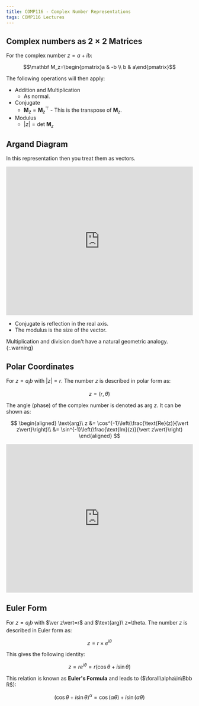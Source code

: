 ```yaml
---
title: COMP116 - Complex Number Representations
tags: COMP116 Lectures
---
```

## Complex numbers as $2\times 2$ Matrices
For the complex number $z=a+ib$:

$$\mathbf M_z=\begin{pmatrix}a & -b \\ b & a\end{pmatrix}$$

The following operations will then apply:

* Addition and Multiplication
	* As normal.
* Conjugate
	* $\mathbf M_{\bar z}=\mathbf M_z^\top$	- This is the transpose of $\mathbf M_z$.
* Modulus
	* $\vert z\vert=\text{det }\mathbf M_z$
	
## Argand Diagram
In this representation then you treat them as vectors.

<iframe src="https://www.desmos.com/calculator/klm4mfhgwc?embed" width="100%" height="400px" allowfullscreen frameborder="0"></iframe>

* Conjugate is reflection in the real axis.
* The modulus is the size of the vector.

Multiplication and division don't have a natural geometric analogy.
{:.warning}

## Polar Coordinates
For $z=a_ib$ with $\vert z\vert=r$. The number $z$ is described in polar form as:

$$z=(r,\theta)$$

The angle (phase) of the complex number is denoted as $\text{arg}\ z$. It can be shown as:

$$
\begin{aligned}
\text{arg}\ z &= \cos^{-1}\left(\frac{\text{Re}(z)}{\vert z\vert}\right)\\
&= \sin^{-1}\left(\frac{\text{Im}(z)}{\vert z\vert}\right)
\end{aligned}
$$

<iframe src="https://www.geogebra.org/calculator/psmrgt75?embed" width="100%" height="400px" allowfullscreen frameborder="0"></iframe>

## Euler Form
For $z=a_ib$ with $\ver z\vert=r$ and $\text{arg}\ z=\theta. The number $z$ is described in Euler form as:

$$z=r\times e^{i\theta}$$

This gives the following identity:

$$z=re^{i\theta}=r(\cos\theta+i\sin\theta)$$

This relation is known as **Euler's Formula** and leads to ($\forall\alpha\in\Bbb R$):

$$(\cos\theta+i\sin\theta)^\alpha=\cos(\alpha\theta)+i\sin(\alpha\theta)$$



